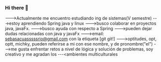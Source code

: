 ### Hi there 👋

<!--
**optitudes/optitudes** is a ✨ _special_ ✨ repository because its `README.md` (this file) appears on your GitHub profile.

Here are some ideas to get you started:

- 🔭 I’m currently working on ...
- 🌱 I’m currently learning ...
- 👯 I’m looking to collaborate on ...
- 🤔 I’m looking for help with ...
- 💬 Ask me about ...
- 📫 How to reach me: ...
- 😄 Pronouns: ...
- ⚡ Fun fact: ...
-->
--->Actualmente me encuentro estudiando ing de sistemas(V semestre)
--->estoy aprendiendo Spring java y linux
--->busco colaborar en proyectos java, javaFx. 
--->busco ayuda con respecto a Spring
--->pueden dejar dudas relacionadas con java y javaFx
--->email: sebasacuasssssrio@gmail.com con la etiqueta [git git!]
--->optitudes, opt, optt, michky, pueden referirse a mi con ese nombre, y de pronombre("el")
--->me gusta enfrentar retos a nivel de lógica y solución de problemas, soy creativo y me agradan los
---<ambientes multiculturales
